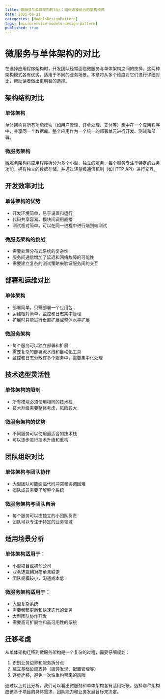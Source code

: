 ```yaml
---
title: 微服务与单体架构的对比：如何选择适合的架构模式
date: 2025-08-31
categories: [ModelsDesignPattern]
tags: [microservice-models-design-pattern]
published: true
---
```


# 微服务与单体架构的对比

在选择应用程序架构时，开发团队经常面临微服务与单体架构之间的抉择。这两种架构模式各有优劣，适用于不同的业务场景。本章将从多个维度对它们进行详细对比，帮助读者做出更明智的选择。

## 架构结构对比

### 单体架构
单体架构将所有功能模块（如用户管理、订单处理、支付等）集中在一个应用程序中，共享同一个数据库。整个应用作为一个统一的部署单元进行开发、测试和部署。

### 微服务架构
微服务架构将应用程序拆分为多个小型、独立的服务，每个服务专注于特定的业务功能，拥有独立的数据存储，并通过轻量级通信机制（如HTTP API）进行交互。

## 开发效率对比

### 单体架构的优势
- 开发环境简单，易于设置和运行
- 代码共享容易，模块间调用直接
- 测试相对简单，可以在同一进程中进行端到端测试

### 微服务架构的挑战
- 需要处理分布式系统的复杂性
- 服务间通信增加了延迟和网络故障的可能性
- 需要建立复杂的测试策略来验证服务间的交互

## 部署和运维对比

### 单体架构
- 部署简单，只需部署一个应用包
- 运维相对简单，监控和日志集中管理
- 扩展时只能进行垂直扩展或整体水平扩展

### 微服务架构
- 每个服务可以独立部署和扩展
- 需要复杂的部署流水线和自动化工具
- 监控和日志分散在多个服务中，需要集中化处理

## 技术选型灵活性

### 单体架构的限制
- 所有模块必须使用相同的技术栈
- 技术升级需要整体考虑，风险较大

### 微服务架构的优势
- 不同服务可以使用最适合的技术栈
- 可以逐步进行技术升级和重构

## 团队组织对比

### 单体架构与团队协作
- 大型团队可能面临代码冲突和协调困难
- 团队成员需要了解整个系统

### 微服务架构与团队自治
- 每个服务可以由独立的小团队负责
- 团队可以专注于特定的业务领域

## 适用场景分析

### 单体架构适用于：
- 小型项目或初创公司
- 业务逻辑相对简单且稳定
- 团队规模较小，沟通成本低

### 微服务架构适用于：
- 大型复杂系统
- 需要频繁更新和快速迭代的业务
- 大型团队协作开发
- 需要高可扩展性和高可用性的系统

## 迁移考虑

从单体架构迁移到微服务架构是一个复杂的过程，需要仔细规划：
1. 识别业务边界和服务拆分点
2. 建立基础设施支持（服务发现、配置管理等）
3. 逐步迁移，避免一次性重构带来的风险

通过以上对比分析，我们可以看出微服务和单体架构各有适用场景。选择哪种架构应该基于项目的具体需求、团队能力和业务发展目标来决定。